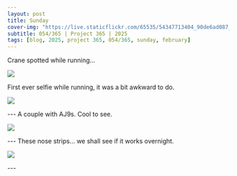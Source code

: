 ```yaml
---
layout: post
title: Sunday
cover-img: "https://live.staticflickr.com/65535/54347713404_90de6ad087_h.jpg"
subtitle: 054/365 | Project 365 | 2025
tags: [blog, 2025, project 365, 054/365, sunday, february]
---
```

<style>

  .intro-header.big-img {
    background-position:center; 
  }
</style>
Crane spotted while running...
<p class="post-img-wrap">
  <img src="https://live.staticflickr.com/65535/54347713404_90de6ad087_h.jpg">
</p>
First ever selfie while running, it was a bit awkward to do.
<p class="post-img-wrap">
  <img src="https://live.staticflickr.com/65535/54347733293_f39f4d54f5_h.jpg">
</p>
---
A couple with AJ9s. Cool to see.
<p class="post-img-wrap">
  <img src="https://live.staticflickr.com/65535/54347733403_098f9100e8_h.jpg">
</p>
---
These nose strips... we shall see if it works overnight.
<p class="post-img-wrap">
  <img src="https://live.staticflickr.com/65535/54347713719_64e422281f_h.jpg">
</p>
---
